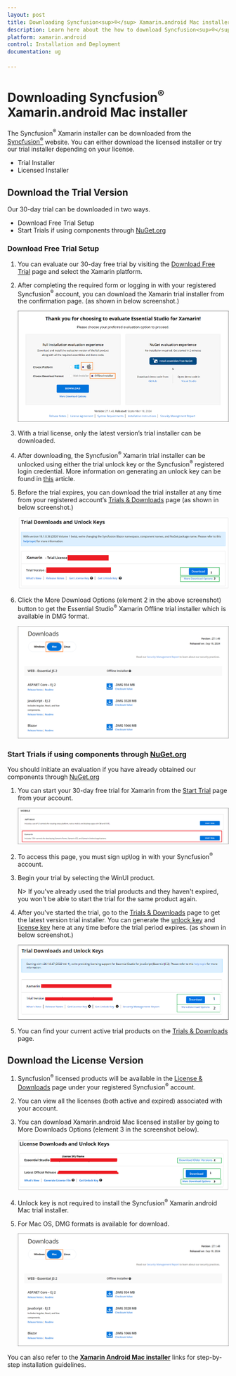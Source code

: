 ```yaml
---
layout: post
title: Downloading Syncfusion<sup>®</sup> Xamarin.android Mac installer - Syncfusion<sup>®</sup>
description: Learn here about the how to download Syncfusion<sup>®</sup> Xamarin.android mac installer packages from syncfusion<sup>®</sup> website.
platform: xamarin.android
control: Installation and Deployment
documentation: ug

---
```


# Downloading Syncfusion<sup>®</sup> Xamarin.android Mac installer

The Syncfusion<sup>®</sup> Xamarin installer can be downloaded from the [Syncfusion<sup>®</sup>](https://www.syncfusion.com/xamarin-ui-controls) website. You can either download the licensed installer or try our trial installer depending on your license. 

   -	Trial Installer
   -	Licensed Installer


## Download the Trial Version

Our 30-day trial can be downloaded in two ways.

   * Download Free Trial Setup
   * Start Trials if using components through [NuGet.org](https://www.nuget.org/packages?q=syncfusion)


### Download Free Trial Setup

1. You can evaluate our 30-day free trial by visiting the [Download Free Trial](https://www.syncfusion.com/downloads) page and select the Xamarin platform.
2. After completing the required form or logging in with your registered Syncfusion<sup>®</sup> account, you can download the Xamarin trial installer from the confirmation page. (as shown in below screenshot.) 
   
   ![Trial and downloads of Syncfusion<sup>®</sup> Essential Studio®</sup>](images/trial-confirmation.png)
   
3. With a trial license, only the latest version’s trial installer can be downloaded.
4. After downloading, the Syncfusion<sup>®</sup> Xamarin trial installer can be unlocked using either the trial unlock key or the Syncfusion<sup>®</sup> registered login credential. More information on generating an unlock key can be found in [this](https://www.syncfusion.com/kb/8069/how-to-generate-unlock-key-for-essentials-studio-products) article.
5. Before the trial expires, you can download the trial installer at any time from your registered account’s [Trials & Downloads](https://www.syncfusion.com/account/manage-trials/downloads) page (as shown in below screenshot.)
 
   ![Trial and downloads of Syncfusion<sup>®</sup> Essential Studio<sup>®</sup>](images/trial-download.png)

6. Click the More Download Options (element 2 in the above screenshot) button to get the Essential Studio<sup>®</sup> Xamarin Offline trial installer which is available in DMG format.

   ![License and downloads of Syncfusion<sup>®</sup> Essential Studio<sup>®</sup>](images/Mac_Download.png)
   
### Start Trials if using components through [NuGet.org](https://www.nuget.org/packages?q=syncfusion)

You should initiate an evaluation if you have already obtained our components through [NuGet.org](https://www.nuget.org/packages?q=syncfusion)

1. You can start your 30-day free trial for Xamarin from the [Start Trial](https://www.syncfusion.com/account/manage-trials/start-trials) page from your account.
   
   ![Trial and downloads of Syncfusion<sup>®</sup> Essential Studio<sup>®</sup>](images/start-trial-download.png)
   
2. To access this page, you must sign up\log in with your Syncfusion<sup>®</sup> account.
3. Begin your trial by selecting the WinUI product. 

   N> If you've already used the trial products and they haven't expired, you won't be able to start the trial for the same product again.

4. After you've started the trial, go to the [Trials & Downloads](https://www.syncfusion.com/account/manage-trials/downloads) page to get the latest version trial installer. You can generate the [unlock key](https://www.syncfusion.com/kb/8069/how-to-generate-unlock-key-for-essentials-studio-products) and [license key](https://help.syncfusion.com/xamarin-android/licensing/how-to-generate) here at any time before the trial period expires. (as shown in below screenshot.)

   ![License and downloads of Syncfusion<sup>®</sup> Essential Studio<sup>®</sup>](images/start-trial-download-installer.png)

5. You can find your current active trial products on the [Trials & Downloads](https://www.syncfusion.com/account/manage-trials/downloads) page.
   

## Download the License Version

1. Syncfusion<sup>®</sup> licensed products will be available in the [License & Downloads](https://www.syncfusion.com/account/downloads) page under your registered Syncfusion<sup>®</sup> account.
2. You can view all the licenses (both active and expired) associated with your account.
3. You can download Xamarin.android Mac licensed installer by going to More Downloads Options (element 3 in the screenshot below).

   ![License and downloads of Syncfusion<sup>®</sup> Essential Studio<sup>®</sup>](images/license-download.png)
   
4. Unlock key is not required to install the Syncfusion<sup>®</sup> Xamarin.android Mac trial installer.   
5. For Mac OS, DMG formats is available for download.
   
   ![License and downloads of Syncfusion<sup>®</sup> Essential Studio<sup>®</sup>](images/Mac_Download.PNG)
	
	
You can also refer to the [**Xamarin Android Mac installer**](https://help.syncfusion.com/xamarin-android/installation/mac-installer/how-to-install) links for step-by-step installation guidelines.	